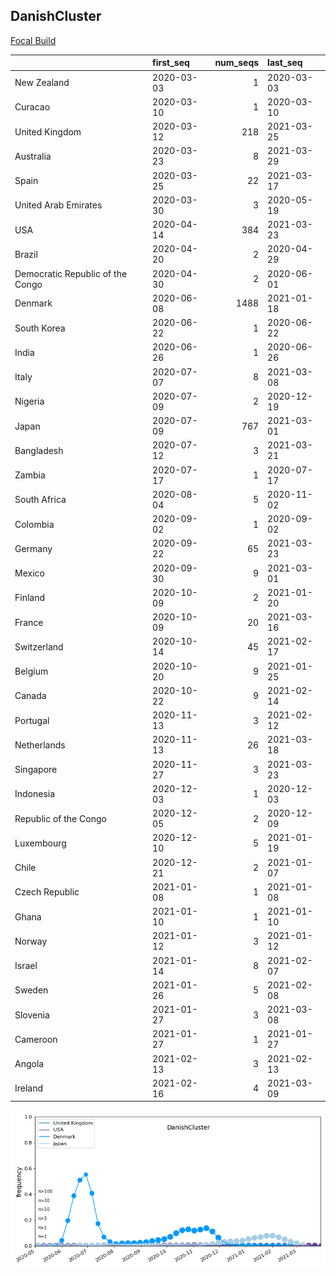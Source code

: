 

## DanishCluster
[Focal Build](https://nextstrain.org/groups/neherlab/ncov/DanishCluster?f_country=Denmark)

|                                  | first_seq   |   num_seqs | last_seq   |
|:---------------------------------|:------------|-----------:|:-----------|
| New Zealand                      | 2020-03-03  |          1 | 2020-03-03 |
| Curacao                          | 2020-03-10  |          1 | 2020-03-10 |
| United Kingdom                   | 2020-03-12  |        218 | 2021-03-25 |
| Australia                        | 2020-03-23  |          8 | 2021-03-29 |
| Spain                            | 2020-03-25  |         22 | 2021-03-17 |
| United Arab Emirates             | 2020-03-30  |          3 | 2020-05-19 |
| USA                              | 2020-04-14  |        384 | 2021-03-23 |
| Brazil                           | 2020-04-20  |          2 | 2020-04-29 |
| Democratic Republic of the Congo | 2020-04-30  |          2 | 2020-06-01 |
| Denmark                          | 2020-06-08  |       1488 | 2021-01-18 |
| South Korea                      | 2020-06-22  |          1 | 2020-06-22 |
| India                            | 2020-06-26  |          1 | 2020-06-26 |
| Italy                            | 2020-07-07  |          8 | 2021-03-08 |
| Nigeria                          | 2020-07-09  |          2 | 2020-12-19 |
| Japan                            | 2020-07-09  |        767 | 2021-03-01 |
| Bangladesh                       | 2020-07-12  |          3 | 2021-03-21 |
| Zambia                           | 2020-07-17  |          1 | 2020-07-17 |
| South Africa                     | 2020-08-04  |          5 | 2020-11-02 |
| Colombia                         | 2020-09-02  |          1 | 2020-09-02 |
| Germany                          | 2020-09-22  |         65 | 2021-03-23 |
| Mexico                           | 2020-09-30  |          9 | 2021-03-01 |
| Finland                          | 2020-10-09  |          2 | 2021-01-20 |
| France                           | 2020-10-09  |         20 | 2021-03-16 |
| Switzerland                      | 2020-10-14  |         45 | 2021-02-17 |
| Belgium                          | 2020-10-20  |          9 | 2021-01-25 |
| Canada                           | 2020-10-22  |          9 | 2021-02-14 |
| Portugal                         | 2020-11-13  |          3 | 2021-02-12 |
| Netherlands                      | 2020-11-13  |         26 | 2021-03-18 |
| Singapore                        | 2020-11-27  |          3 | 2021-03-23 |
| Indonesia                        | 2020-12-03  |          1 | 2020-12-03 |
| Republic of the Congo            | 2020-12-05  |          2 | 2020-12-09 |
| Luxembourg                       | 2020-12-10  |          5 | 2021-01-19 |
| Chile                            | 2020-12-21  |          2 | 2021-01-07 |
| Czech Republic                   | 2021-01-08  |          1 | 2021-01-08 |
| Ghana                            | 2021-01-10  |          1 | 2021-01-10 |
| Norway                           | 2021-01-12  |          3 | 2021-01-12 |
| Israel                           | 2021-01-14  |          8 | 2021-02-07 |
| Sweden                           | 2021-01-26  |          5 | 2021-02-08 |
| Slovenia                         | 2021-01-27  |          3 | 2021-03-08 |
| Cameroon                         | 2021-01-27  |          1 | 2021-01-27 |
| Angola                           | 2021-02-13  |          3 | 2021-02-13 |
| Ireland                          | 2021-02-16  |          4 | 2021-03-09 |

![Overall trends DanishCluster](/overall_trends_figures/overall_trends_DanishCluster.png)